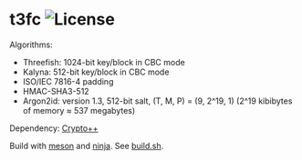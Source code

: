 # t3fc ![License](https://dl.dropboxusercontent.com/s/cul64jahsd3cg14/license.svg?dl=0)

Algorithms:
* Threefish: 1024-bit key/block in CBC mode
* Kalyna: 512-bit key/block in CBC mode
* ISO/IEC 7816-4 padding
* HMAC-SHA3-512
* Argon2id: version 1.3, 512-bit salt, (T, M, P) = (9, 2^19, 1) (2^19 kibibytes of memory &asymp; 537 megabytes)

Dependency: [Crypto++](https://www.cryptopp.com)

Build with [meson](https://mesonbuild.com) and [ninja](https://ninja-build.org). See [build.sh](build.sh).